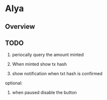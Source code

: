 # Alya

## Overview

## TODO

1. periocally query the amount minted

1. When minted show tx hash
1. show notification when txt hash is confirmed

optional:

1. when paused disable the button

